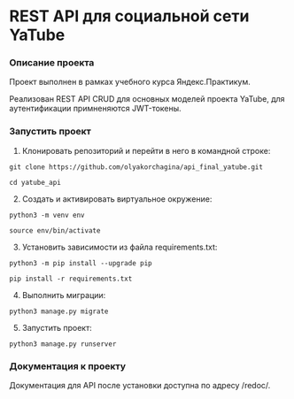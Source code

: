 # REST API для социальной сети YaTube


### Описание проекта

Проект выполнен в рамках учебного курса Яндекс.Практикум.

Реализован REST API CRUD для основных моделей проекта YaTube, для аутентификации примненяются JWT-токены.


### Запустить проект

1. Клонировать репозиторий и перейти в него в командной строке:

```
git clone https://github.com/olyakorchagina/api_final_yatube.git

cd yatube_api
```

2. Cоздать и активировать виртуальное окружение:

```
python3 -m venv env

source env/bin/activate
```

3. Установить зависимости из файла requirements.txt:

```
python3 -m pip install --upgrade pip

pip install -r requirements.txt
```

4. Выполнить миграции:

```
python3 manage.py migrate
```

5. Запустить проект:

```
python3 manage.py runserver
```


### Документация к проекту

Документация для API после установки доступна по адресу /redoc/.
